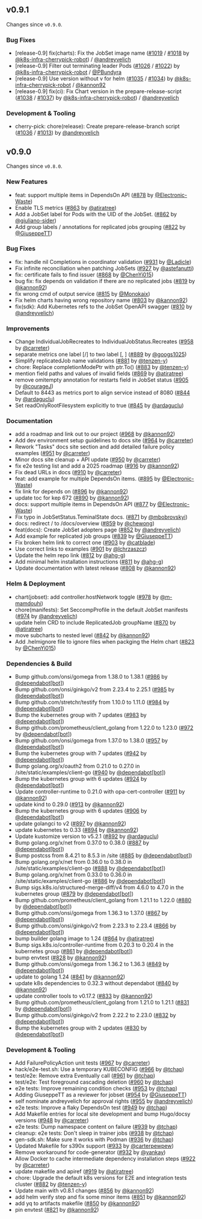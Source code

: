 ## v0.9.1

Changes since `v0.9.0`.

### Bug Fixes

- \[release-0.9\] fix(charts): Fix the JobSet image name ([#1019](https://github.com/kubernetes-sigs/jobset/pull/1019) / [#1018](https://github.com/kubernetes-sigs/jobset/pull/1018) by [@k8s-infra-cherrypick-robot](https://github.com/k8s-infra-cherrypick-robot)) / [@andreyvelich](https://github.com/andreyvelich)
- \[release-0.9\] Filter out terminating leader Pods ([#1026](https://github.com/kubernetes-sigs/jobset/pull/1026) / [#1022](https://github.com/kubernetes-sigs/jobset/pull/1022)) by [@k8s-infra-cherrypick-robot](https://github.com/k8s-infra-cherrypick-robot) / [@PBundyra](https://github.com/PBundyra)
- \[release-0.9\] Use version without v for helm ([#1035](https://github.com/kubernetes-sigs/jobset/pull/1035) / [#1034](https://github.com/kubernetes-sigs/jobset/pull/1034)) by [@k8s-infra-cherrypick-robot](https://github.com/k8s-infra-cherrypick-robot) / [@kannon92](https://github.com/kannon92)
- \[release-0.9\] fix(ci): Fix Chart version in the prepare-release-script ([#1038](https://github.com/kubernetes-sigs/jobset/pull/1038) / [#1037](https://github.com/kubernetes-sigs/jobset/pull/1037)) by [@k8s-infra-cherrypick-robot](https://github.com/k8s-infra-cherrypick-robot)) / [@andreyvelich](https://github.com/andreyvelich)

### Development & Tooling

- cherry-pick: chore(release): Create prepare-release-branch script ([#1036](https://github.com/kubernetes-sigs/jobset/pull/1036) / [#1013](https://github.com/kubernetes-sigs/jobset/pull/1013)) by [@andreyvelich](https://github.com/andreyvelich)

## v0.9.0

Changes since `v0.8.0`.

### New Features

- feat: support multiple items in DependsOn API ([#878](https://github.com/kubernetes-sigs/jobset/pull/878) by [@Electronic-Waste](https://github.com/Electronic-Waste))
- Enable TLS metrics ([#863](https://github.com/kubernetes-sigs/jobset/pull/863) by [@atiratree](https://github.com/atiratree))
- Add a JobSet label for Pods with the UID of the JobSet. ([#862](https://github.com/kubernetes-sigs/jobset/pull/862) by [@giuliano-sider](https://github.com/giuliano-sider))
- Add group labels / annotations for replicated jobs grouping ([#822](https://github.com/kubernetes-sigs/jobset/pull/822) by [@GiuseppeTT](https://github.com/GiuseppeTT))

### Bug Fixes

- fix: handle nil Completions in coordinator validation ([#931](https://github.com/kubernetes-sigs/jobset/pull/931) by [@Ladicle](https://github.com/Ladicle))
- Fix infinite reconciliation when patching JobSets ([#927](https://github.com/kubernetes-sigs/jobset/pull/927) by [@astefanutti](https://github.com/astefanutti))
- fix: certificate fails to find issuer ([#868](https://github.com/kubernetes-sigs/jobset/pull/868) by [@ChenYi015](https://github.com/ChenYi015))
- bug fix: fix depends on validation if there are no replicated jobs ([#819](https://github.com/kubernetes-sigs/jobset/pull/819) by [@kannon92](https://github.com/kannon92))
- fix wrong cmd of output service ([#815](https://github.com/kubernetes-sigs/jobset/pull/815) by [@Monokaix](https://github.com/Monokaix))
- Fix helm charts having wrong repository name ([#803](https://github.com/kubernetes-sigs/jobset/pull/803) by [@kannon92](https://github.com/kannon92))
- fix(sdk): Add Kubernetes refs to the JobSet OpenAPI swagger ([#810](https://github.com/kubernetes-sigs/jobset/pull/810) by [@andreyvelich](https://github.com/andreyvelich))

### Improvements

- Change IndividualJobRecreates to IndividualJobStatus.Recreates ([#958](https://github.com/kubernetes-sigs/jobset/pull/958) by [@carreter](https://github.com/carreter))
- separate metrics one label [<name>/<namespace>] to two label [<name>, <namespace>] ([#889](https://github.com/kubernetes-sigs/jobset/pull/889) by [@googs1025](https://github.com/googs1025))
- Simplify replicatedJob name validations ([#881](https://github.com/kubernetes-sigs/jobset/pull/881) by [@tenzen-y](https://github.com/tenzen-y))
- chore: Replace completionModePtr with ptr.To() ([#883](https://github.com/kubernetes-sigs/jobset/pull/883) by [@tenzen-y](https://github.com/tenzen-y))
- mention field paths and values of invalid fields ([#869](https://github.com/kubernetes-sigs/jobset/pull/869) by [@atiratree](https://github.com/atiratree))
- remove omitempty annotation for restarts field in JobSet status ([#905](https://github.com/kubernetes-sigs/jobset/pull/905) by [@courageJ](https://github.com/courageJ))
- Default to 8443 as metrics port to align service instead of 8080 ([#844](https://github.com/kubernetes-sigs/jobset/pull/844) by [@ardaguclu](https://github.com/ardaguclu))
- Set readOnlyRootFilesystem explicitly to true ([#845](https://github.com/kubernetes-sigs/jobset/pull/845) by [@ardaguclu](https://github.com/ardaguclu))

### Documentation

- add a roadmap and link out to our project ([#968](https://github.com/kubernetes-sigs/jobset/pull/968) by [@kannon92](https://github.com/kannon92))
- Add dev environment setup guidelines to docs site ([#964](https://github.com/kubernetes-sigs/jobset/pull/964) by [@carreter](https://github.com/carreter))
- Rework "Tasks" docs site section and add detailed failure policy examples ([#951](https://github.com/kubernetes-sigs/jobset/pull/951) by [@carreter](https://github.com/carreter))
- Minor docs site cleanup + API update ([#950](https://github.com/kubernetes-sigs/jobset/pull/950) by [@carreter](https://github.com/carreter))
- fix e2e testing list and add a 2025 roadmap ([#916](https://github.com/kubernetes-sigs/jobset/pull/916) by [@kannon92](https://github.com/kannon92))
- Fix dead URLs in docs ([#910](https://github.com/kubernetes-sigs/jobset/pull/910) by [@carreter](https://github.com/carreter))
- feat: add example for multiple DependsOn items. ([#895](https://github.com/kubernetes-sigs/jobset/pull/895) by [@Electronic-Waste](https://github.com/Electronic-Waste))
- fix link for depends on ([#896](https://github.com/kubernetes-sigs/jobset/pull/896) by [@kannon92](https://github.com/kannon92))
- update toc for kep 672 ([#890](https://github.com/kubernetes-sigs/jobset/pull/890) by [@kannon92](https://github.com/kannon92))
- docs: support multiple items in DependsOn API ([#877](https://github.com/kubernetes-sigs/jobset/pull/877) by [@Electronic-Waste](https://github.com/Electronic-Waste))
- Fix typo in JobSetStatus.TeminalState docs. ([#871](https://github.com/kubernetes-sigs/jobset/pull/871) by [@mbobrovskyi](https://github.com/mbobrovskyi))
- docs: redirect / to /docs/overview ([#859](https://github.com/kubernetes-sigs/jobset/pull/859) by [@chewong](https://github.com/chewong))
- feat(docs): Create JobSet adopters page ([#852](https://github.com/kubernetes-sigs/jobset/pull/852) by [@andreyvelich](https://github.com/andreyvelich))
- Add example for replicated job groups ([#839](https://github.com/kubernetes-sigs/jobset/pull/839) by [@GiuseppeTT](https://github.com/GiuseppeTT))
- Fix broken helm link to correct one ([#903](https://github.com/kubernetes-sigs/jobset/pull/903) by [@catblade](https://github.com/catblade))
- Use correct links to examples ([#901](https://github.com/kubernetes-sigs/jobset/pull/901) by [@lchrzaszcz](https://github.com/lchrzaszcz))
- Update the helm repo link ([#812](https://github.com/kubernetes-sigs/jobset/pull/812) by [@ahg-g](https://github.com/ahg-g))
- Add minimal helm installation instructions ([#811](https://github.com/kubernetes-sigs/jobset/pull/811) by [@ahg-g](https://github.com/ahg-g))
- Update documentation with latest release ([#808](https://github.com/kubernetes-sigs/jobset/pull/808) by [@kannon92](https://github.com/kannon92))

### Helm & Deployment

- chart(jobset): add controller.hostNetwork toggle ([#978](https://github.com/kubernetes-sigs/jobset/pull/978) by [@m-mamdouhi](https://github.com/m-mamdouhi))
- chore(manifests): Set SeccompProfile in the default JobSet manifests ([#974](https://github.com/kubernetes-sigs/jobset/pull/974) by [@andreyvelich](https://github.com/andreyvelich))
- update helm CRD to include ReplicatedJob groupName ([#870](https://github.com/kubernetes-sigs/jobset/pull/870) by [@atiratree](https://github.com/atiratree))
- move subcharts to nested level ([#842](https://github.com/kubernetes-sigs/jobset/pull/842) by [@kannon92](https://github.com/kannon92))
- Add .helmignore file to ignore files when packging the Helm chart ([#823](https://github.com/kubernetes-sigs/jobset/pull/823) by [@ChenYi015](https://github.com/ChenYi015))

### Dependencies & Build

- Bump github.com/onsi/gomega from 1.38.0 to 1.38.1 ([#986](https://github.com/kubernetes-sigs/jobset/pull/986) by [@dependabot[bot]](https://github.com/apps/dependabot))
- Bump github.com/onsi/ginkgo/v2 from 2.23.4 to 2.25.1 ([#985](https://github.com/kubernetes-sigs/jobset/pull/985) by [@dependabot[bot]](https://github.com/apps/dependabot))
- Bump github.com/stretchr/testify from 1.10.0 to 1.11.0 ([#984](https://github.com/kubernetes-sigs/jobset/pull/984) by [@dependabot[bot]](https://github.com/apps/dependabot))
- Bump the kubernetes group with 7 updates ([#983](https://github.com/kubernetes-sigs/jobset/pull/983) by [@dependabot[bot]](https://github.com/apps/dependabot))
- Bump github.com/prometheus/client_golang from 1.22.0 to 1.23.0 ([#972](https://github.com/kubernetes-sigs/jobset/pull/972) by [@dependabot[bot]](https://github.com/apps/dependabot))
- Bump github.com/onsi/gomega from 1.37.0 to 1.38.0 ([#957](https://github.com/kubernetes-sigs/jobset/pull/957) by [@dependabot[bot]](https://github.com/apps/dependabot))
- Bump the kubernetes group with 7 updates ([#942](https://github.com/kubernetes-sigs/jobset/pull/942) by [@dependabot[bot]](https://github.com/apps/dependabot))
- Bump golang.org/x/oauth2 from 0.21.0 to 0.27.0 in /site/static/examples/client-go ([#940](https://github.com/kubernetes-sigs/jobset/pull/940) by [@dependabot[bot]](https://github.com/apps/dependabot))
- Bump the kubernetes group with 6 updates ([#924](https://github.com/kubernetes-sigs/jobset/pull/924) by [@dependabot[bot]](https://github.com/apps/dependabot))
- Update controller-runtime to 0.21.0 with opa-cert-controller ([#911](https://github.com/kubernetes-sigs/jobset/pull/911) by [@kannon92](https://github.com/kannon92))
- update kind to 0.29.0 ([#913](https://github.com/kubernetes-sigs/jobset/pull/913) by [@kannon92](https://github.com/kannon92))
- Bump the kubernetes group with 6 updates ([#906](https://github.com/kubernetes-sigs/jobset/pull/906) by [@dependabot[bot]](https://github.com/apps/dependabot))
- update golangci to v2 ([#897](https://github.com/kubernetes-sigs/jobset/pull/897) by [@kannon92](https://github.com/kannon92))
- update kubernetes to 0.33 ([#894](https://github.com/kubernetes-sigs/jobset/pull/894) by [@kannon92](https://github.com/kannon92))
- Update kustomize version to v5.2.1 ([#892](https://github.com/kubernetes-sigs/jobset/pull/892) by [@ardaguclu](https://github.com/ardaguclu))
- Bump golang.org/x/net from 0.37.0 to 0.38.0 ([#887](https://github.com/kubernetes-sigs/jobset/pull/887) by [@dependabot[bot]](https://github.com/apps/dependabot))
- Bump postcss from 8.4.21 to 8.5.3 in /site ([#885](https://github.com/kubernetes-sigs/jobset/pull/885) by [@dependabot[bot]](https://github.com/apps/dependabot))
- Bump golang.org/x/net from 0.36.0 to 0.38.0 in /site/static/examples/client-go ([#888](https://github.com/kubernetes-sigs/jobset/pull/888) by [@dependabot[bot]](https://github.com/apps/dependabot))
- Bump golang.org/x/net from 0.33.0 to 0.36.0 in /site/static/examples/client-go ([#886](https://github.com/kubernetes-sigs/jobset/pull/886) by [@dependabot[bot]](https://github.com/apps/dependabot))
- Bump sigs.k8s.io/structured-merge-diff/v4 from 4.6.0 to 4.7.0 in the kubernetes group ([#879](https://github.com/kubernetes-sigs/jobset/pull/879) by [@dependabot[bot]](https://github.com/apps/dependabot))
- Bump github.com/prometheus/client_golang from 1.21.1 to 1.22.0 ([#880](https://github.com/kubernetes-sigs/jobset/pull/880) by [@dependabot[bot]](https://github.com/apps/dependabot))
- Bump github.com/onsi/gomega from 1.36.3 to 1.37.0 ([#867](https://github.com/kubernetes-sigs/jobset/pull/867) by [@dependabot[bot]](https://github.com/apps/dependabot))
- Bump github.com/onsi/ginkgo/v2 from 2.23.3 to 2.23.4 ([#866](https://github.com/kubernetes-sigs/jobset/pull/866) by [@dependabot[bot]](https://github.com/apps/dependabot))
- bump builder golang image to 1.24 ([#864](https://github.com/kubernetes-sigs/jobset/pull/864) by [@atiratree](https://github.com/atiratree))
- Bump sigs.k8s.io/controller-runtime from 0.20.3 to 0.20.4 in the kubernetes group ([#861](https://github.com/kubernetes-sigs/jobset/pull/861) by [@dependabot[bot]](https://github.com/apps/dependabot))
- bump envtest ([#828](https://github.com/kubernetes-sigs/jobset/pull/828) by [@kannon92](https://github.com/kannon92))
- Bump github.com/onsi/gomega from 1.36.2 to 1.36.3 ([#849](https://github.com/kubernetes-sigs/jobset/pull/849) by [@dependabot[bot]](https://github.com/apps/dependabot))
- update to golang 1.24 ([#841](https://github.com/kubernetes-sigs/jobset/pull/841) by [@kannon92](https://github.com/kannon92))
- update k8s dependencies to 0.32.3 without dependabot ([#840](https://github.com/kubernetes-sigs/jobset/pull/840) by [@kannon92](https://github.com/kannon92))
- update controller tools to v0.17.2 ([#833](https://github.com/kubernetes-sigs/jobset/pull/833) by [@kannon92](https://github.com/kannon92))
- Bump github.com/prometheus/client_golang from 1.21.0 to 1.21.1 ([#831](https://github.com/kubernetes-sigs/jobset/pull/831) by [@dependabot[bot]](https://github.com/apps/dependabot))
- Bump github.com/onsi/ginkgo/v2 from 2.22.2 to 2.23.0 ([#832](https://github.com/kubernetes-sigs/jobset/pull/832) by [@dependabot[bot]](https://github.com/apps/dependabot))
- Bump the kubernetes group with 2 updates ([#830](https://github.com/kubernetes-sigs/jobset/pull/830) by [@dependabot[bot]](https://github.com/apps/dependabot))

### Development & Tooling

- Add FailurePolicyAction unit tests ([#967](https://github.com/kubernetes-sigs/jobset/pull/967) by [@carreter](https://github.com/carreter))
- hack/e2e-test.sh: Use a temporary KUBECONFIG ([#966](https://github.com/kubernetes-sigs/jobset/pull/966) by [@tchap](https://github.com/tchap))
- test/e2e: Remove extra Eventually call ([#961](https://github.com/kubernetes-sigs/jobset/pull/961) by [@tchap](https://github.com/tchap))
- test/e2e: Test foreground cascading deletion ([#960](https://github.com/kubernetes-sigs/jobset/pull/960) by [@tchap](https://github.com/tchap))
- e2e tests: Improve remaining condition checks ([#953](https://github.com/kubernetes-sigs/jobset/pull/953) by [@tchap](https://github.com/tchap))
- Adding GiuseppeTT as a reviewer for jobset ([#954](https://github.com/kubernetes-sigs/jobset/pull/954) by [@GiuseppeTT](https://github.com/GiuseppeTT))
- self nominate andreyvelich for approval rights ([#955](https://github.com/kubernetes-sigs/jobset/pull/955) by [@andreyvelich](https://github.com/andreyvelich))
- e2e tests: Improve a flaky DependsOn test ([#949](https://github.com/kubernetes-sigs/jobset/pull/949) by [@tchap](https://github.com/tchap))
- Add Makefile entries for local site development and bump Hugo/docsy versions ([#948](https://github.com/kubernetes-sigs/jobset/pull/948) by [@carreter](https://github.com/carreter))
- e2e tests: Dump namespace content on failure ([#939](https://github.com/kubernetes-sigs/jobset/pull/939) by [@tchap](https://github.com/tchap))
- cleanup: e2e tests: Don't sleep in trainer jobs ([#938](https://github.com/kubernetes-sigs/jobset/pull/938) by [@tchap](https://github.com/tchap))
- gen-sdk.sh: Make sure it works with Podman ([#936](https://github.com/kubernetes-sigs/jobset/pull/936) by [@tchap](https://github.com/tchap))
- Updated Makefile for s390x support ([#933](https://github.com/kubernetes-sigs/jobset/pull/933) by [@carterpewpew](https://github.com/carterpewpew))
- Remove workaround for code-generator ([#932](https://github.com/kubernetes-sigs/jobset/pull/932) by [@yankay](https://github.com/yankay))
- Allow Docker to cache intermediate dependency installation steps ([#922](https://github.com/kubernetes-sigs/jobset/pull/922) by [@carreter](https://github.com/carreter))
- update makefile and apiref ([#919](https://github.com/kubernetes-sigs/jobset/pull/919) by [@atiratree](https://github.com/atiratree))
- chore: Upgrade the default k8s versions for E2E and integration tests cluster ([#882](https://github.com/kubernetes-sigs/jobset/pull/882) by [@tenzen-y](https://github.com/tenzen-y))
- Update main with v0.8.1 changes ([#856](https://github.com/kubernetes-sigs/jobset/pull/856) by [@kannon92](https://github.com/kannon92))
- add helm verify step and fix some minor items ([#851](https://github.com/kubernetes-sigs/jobset/pull/851) by [@kannon92](https://github.com/kannon92))
- add yq to artifacts makefile ([#850](https://github.com/kubernetes-sigs/jobset/pull/850) by [@kannon92](https://github.com/kannon92))
- pin envtest ([#821](https://github.com/kubernetes-sigs/jobset/pull/821) by [@kannon92](https://github.com/kannon92))
